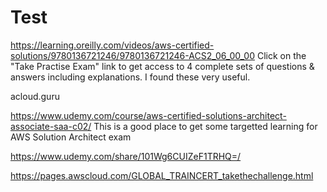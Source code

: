 # Test

https://learning.oreilly.com/videos/aws-certified-solutions/9780136721246/9780136721246-ACS2_06_00_00
Click on the "Take Practise Exam" link to get access to 4 complete sets of questions & answers including explanations. I found these very useful.

acloud.guru

https://www.udemy.com/course/aws-certified-solutions-architect-associate-saa-c02/ This is a good place to get some targetted learning for AWS Solution Architect exam

https://www.udemy.com/share/101Wg6CUIZeF1TRHQ=/

https://pages.awscloud.com/GLOBAL_TRAINCERT_takethechallenge.html
